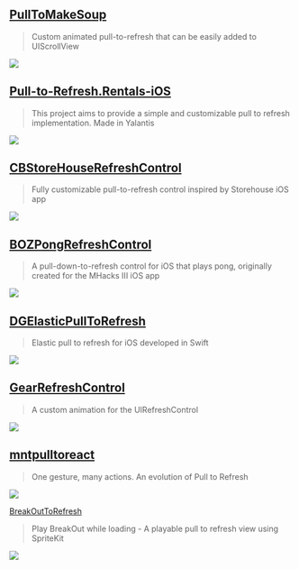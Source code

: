 [PullToMakeSoup](https://github.com/Yalantis/PullToMakeSoup)
--
> Custom animated pull-to-refresh that can be easily added to UIScrollView

![](https://raw.githubusercontent.com/Yalantis/PullToMakeSoup/master/PullToMakeSoupDemo/Resouces/recipe-finder.gif)

[Pull-to-Refresh.Rentals-iOS](https://github.com/Yalantis/Pull-to-Refresh.Rentals-iOS)
--
> This project aims to provide a simple and customizable pull to refresh implementation. Made in Yalantis

![](https://camo.githubusercontent.com/d406ac5a03a2b1fa5cf41fadc8d2408cb8709bdc/68747470733a2f2f6431337961637572716a676172612e636c6f756466726f6e742e6e65742f75736572732f3132353035362f73637265656e73686f74732f313635303331372f7265616c6573746174652d70756c6c5f312d322d332e676966)

[CBStoreHouseRefreshControl](https://github.com/coolbeet/CBStoreHouseRefreshControl)
--
> Fully customizable pull-to-refresh control inspired by Storehouse iOS app

![](https://camo.githubusercontent.com/556662451b6de3d5c56a471ee5931ab8caf2c5e3/68747470733a2f2f73332e616d617a6f6e6177732e636f6d2f737579752e746573742f434253746f7265486f75736552656672657368436f6e74726f6c312e676966)

[BOZPongRefreshControl](https://github.com/boztalay/BOZPongRefreshControl)
--
> A pull-down-to-refresh control for iOS that plays pong, originally created for the MHacks III iOS app

![](https://camo.githubusercontent.com/3a5c5c2468d45beb7e636013b32cb971cc48bde2/687474703a2f2f692e696d6775722e636f6d2f636468376556452e676966)

[DGElasticPullToRefresh](https://github.com/gontovnik/DGElasticPullToRefresh)
--
> Elastic pull to refresh for iOS developed in Swift

![](https://raw.githubusercontent.com/gontovnik/DGElasticPullToRefresh/master/DGElasticPullToRefreshPreview1.gif)

[GearRefreshControl](https://github.com/andreamazz/GearRefreshControl)
--
> A custom animation for the UIRefreshControl

![](https://raw.githubusercontent.com/andreamazz/GearRefreshControl/master/assets/screenshot.gif)

[mntpulltoreact](https://github.com/mentionapp/mntpulltoreact)
--
> One gesture, many actions. An evolution of Pull to Refresh

![](https://raw.githubusercontent.com/mentionapp/mntpulltoreact/master/README/mention-example.gif)

[BreakOutToRefresh](https://github.com/dasdom/BreakOutToRefresh)
> Play BreakOut while loading - A playable pull to refresh view using SpriteKit

![](https://raw.githubusercontent.com/dasdom/BreakOutToRefresh/master/Example/PullToRefreshDemo/what.gif)
